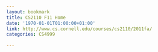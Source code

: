 ```yaml
---
layout: bookmark
title: CS2110 F11 Home
date: '1970-01-01T01:00:00+01:00'
link: http://www.cs.cornell.edu/courses/cs2110/2011fa/
categories: CS4999

---
```

